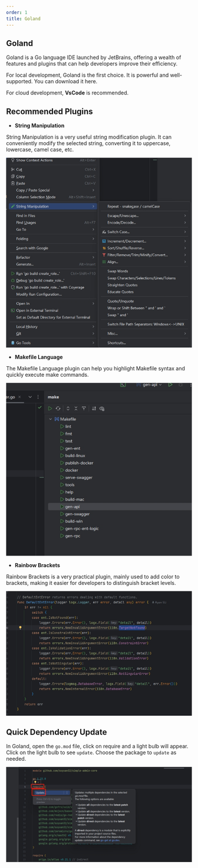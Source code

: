 ```yaml
---
order: 1
title: Goland
---
```


## Goland

Goland is a Go language IDE launched by JetBrains, offering a wealth of features and plugins that can help developers improve their efficiency.

For local development, Goland is the first choice. It is powerful and well-supported. You can download it here.

For cloud development, **VsCode** is recommended.

## Recommended Plugins

- **String Manipulation**

String Manipulation is a very useful string modification plugin. It can conveniently modify the selected string, converting it to uppercase, lowercase, camel case, etc.

![string](/assets/image/article/devtools/string-modify.png)

- **Makefile Language**

The Makefile Language plugin can help you highlight Makefile syntax and quickly execute make commands.

![Makefile](/assets/image/article/devtools/make-plugin.png)

- **Rainbow Brackets**

Rainbow Brackets is a very practical plugin, mainly used to add color to brackets, making it easier for developers to distinguish bracket levels.

![Rainbow Brackets](/assets/image/article/devtools/rainbow.png)

## Quick Dependency Update

In Goland, open the `go.mod` file, click on require and a light bulb will appear. Click on the light bulb to see `update`. Choose the package to `update` as needed.

![update](/assets/image/article/devtools/update-gomod.png)